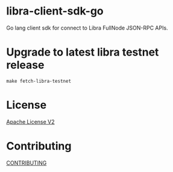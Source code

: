 # libra-client-sdk-go

Go lang client sdk for connect to Libra FullNode JSON-RPC APIs.

# Upgrade to latest libra testnet release

```
make fetch-libra-testnet

```

# License

[Apache License V2](../blob/LICENSE)


# Contributing

[CONTRIBUTING](../blob/CONTRIBUTING.md)
